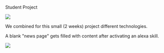 Student Project 

<img src="https://imgur.com/a/xEEmIW1" />

We combined for this small (2 weeks) project different technologies. 

A blank "news page" gets filled with content after activating an alexa skill. 

<img src="https://i.imgur.com/U75Quoc.png" />

